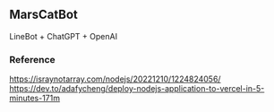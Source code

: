 ## MarsCatBot

LineBot + ChatGPT + OpenAI

### Reference

https://israynotarray.com/nodejs/20221210/1224824056/  
https://dev.to/adafycheng/deploy-nodejs-application-to-vercel-in-5-minutes-171m
